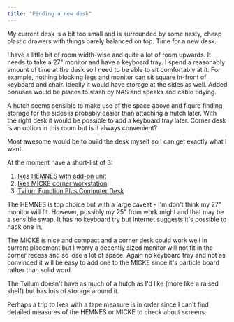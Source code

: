 ```yaml
---
title: "Finding a new desk"
---
```


My current desk is a bit too small and is surrounded by some nasty, cheap plastic drawers with things barely balanced on top. Time for a new desk.

I have a little bit of room width-wise and quite a lot of room upwards.
It needs to take a 27" monitor and have a keyboard tray.
I spend a reasonably amount of time at the desk so I need to be able to sit comfortably at it. For example, nothing blocking legs and monitor can sit square in-front of keyboard and chair.
Ideally it would have storage at the sides as well.
Added bonuses would be places to stash by NAS and speaks and cable tidying.

A hutch seems sensible to make use of the space above and figure finding storage for the sides is probably easier than attaching a hutch later.
With the right desk it would be possible to add a keyboard tray later.
Corner desk is an option in this room but is it always convenient?

Most awesome would be to build the desk myself so I can get exactly what I want.

At the moment have a short-list of 3:

1. [Ikea HEMNES with add-on unit](http://www.ikea.com/gb/en/catalog/products/S29000504/#/S29000504)
2. [Ikea MICKE corner workstation](http://www.ikea.com/gb/en/catalog/products/50250713/)
3. [Tvilum Function Plus Computer Desk](http://www.wayfair.co.uk/Function-Plus-Computer-Desk-5706887852927-TVK2979.html)

The HEMNES is top choice but with a large caveat - I'm don't think my 27" monitor will fit. However, possibly my 25" from work might and that may be a sensible swap. It has no keyboard try but Internet suggests it's possible to hack one in.

The MICKE is nice and compact and a corner desk could work well in current placement but I worry a decently sized monitor will not fit in the corner recess and so lose a lot of space. Again no keyboard tray and not as convinced it will be easy to add one to the MICKE since it's particle board rather than solid word.

The Tvilum doesn't have as much of a hutch as I'd like (more like a raised shelf) but has lots of storage around it.

Perhaps a trip to Ikea with a tape measure is in order since I can't find detailed measures of the HEMNES or MICKE to check about screens.
